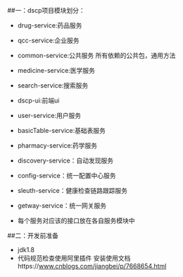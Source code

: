 ##一：dscp项目模块划分：

* drug-service:药品服务
* qcc-service:企业服务
* common-service:公共服务 所有依赖的公共包，通用方法
* medicine-service:医学服务
* search-service:搜索服务
* dscp-ui:前端ui
* user-service:用户服务
* basicTable-service:基础表服务
* pharmacy-service:药学服务
* discovery-service：自动发现服务
* config-service：统一配置中心服务
* sleuth-service：健康检查链路跟踪服务
* getway-service：统一网关服务

* 每个服务对应该的接口放在各自服务模块中

##二：开发前准备

* jdk1.8
* 代码规范检查使用阿里插件
   安装使用文档https://www.cnblogs.com/jiangbei/p/7668654.html





